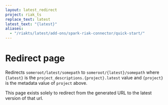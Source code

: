 ```yaml
---
layout: latest_redirect
project: riak_ts
replace_text: latest
latest_text: "{latest}"
aliases:
  - "/riakts/latest/add-ons/spark-riak-connector/quick-start/"
---
```


# Redirect page

Redirects `someroot/latest/somepath` to `someroot/{latest}/somepath`
where `{latest}` is the `project_descriptions.{project}.latest` value
and `{project}` is the metadata value of `project` above.

This page exists solely to redirect from the generated URL to the latest version of
that url.
